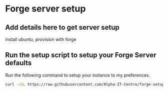 # Forge server setup

## Add details here to get server setup
install ubuntu, provision with forge

## Run the setup script to setup your Forge Server defaults

Run the following command to setup your instance to my preferences.

```bash
curl -sSL https://raw.githubusercontent.com/Alpha-IT-Centre/forge-setup/setup.sh | sh
```

